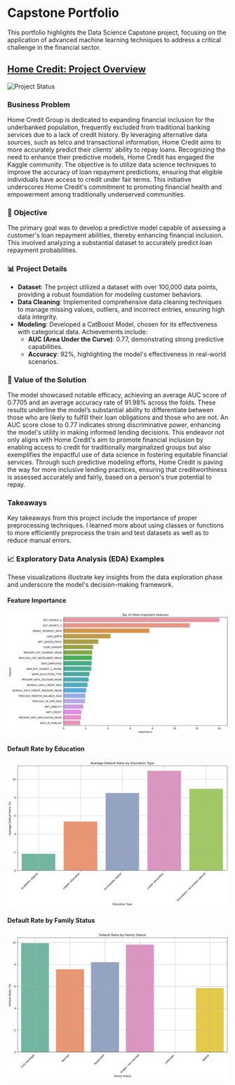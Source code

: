 # Capstone Portfolio

This portfolio highlights the Data Science Capstone project, focusing on the application of advanced machine learning techniques to address a critical challenge in the financial sector.

## [Home Credit: Project Overview](https://github.com/SamRobinson123/Capstone_Portfolio/blob/main/HomeCreditModel_Final.ipynb)
![Project Status](https://img.shields.io/badge/status-complete-green.svg)

### Business Problem
Home Credit Group is dedicated to expanding financial inclusion for the underbanked population, frequently excluded from traditional banking services due to a lack of credit history. By leveraging alternative data sources, such as telco and transactional information, Home Credit aims to more accurately predict their clients' ability to repay loans. Recognizing the need to enhance their predictive models, Home Credit has engaged the Kaggle community. The objective is to utilize data science techniques to improve the accuracy of loan repayment predictions, ensuring that eligible individuals have access to credit under fair terms. This initiative underscores Home Credit's commitment to promoting financial health and empowerment among traditionally underserved communities.

### 🎯 Objective
The primary goal was to develop a predictive model capable of assessing a customer's loan repayment abilities, thereby enhancing financial inclusion. This involved analyzing a substantial dataset to accurately predict loan repayment probabilities.

### 📊 Project Details
- **Dataset**: The project utilized a dataset with over 100,000 data points, providing a robust foundation for modeling customer behaviors.
- **Data Cleaning**: Implemented comprehensive data cleaning techniques to manage missing values, outliers, and incorrect entries, ensuring high data integrity.
- **Modeling**: Developed a CatBoost Model, chosen for its effectiveness with categorical data. Achievements include:
  - **AUC (Area Under the Curve)**: 0.77, demonstrating strong predictive capabilities.
  - **Accuracy**: 92%, highlighting the model's effectiveness in real-world scenarios.

### 🚀 Value of the Solution
The model showcased notable efficacy, achieving an average AUC score of 0.7705 and an average accuracy rate of 91.98% across the folds. These results underline the model’s substantial ability to differentiate between those who are likely to fulfill their loan obligations and those who are not. An AUC score close to 0.77 indicates strong discriminative power, enhancing the model's utility in making informed lending decisions. This endeavor not only aligns with Home Credit's aim to promote financial inclusion by enabling access to credit for traditionally marginalized groups but also exemplifies the impactful use of data science in fostering equitable financial services. Through such predictive modeling efforts, Home Credit is paving the way for more inclusive lending practices, ensuring that creditworthiness is assessed accurately and fairly, based on a person's true potential to repay.

### Takeaways
Key takeaways from this project include the importance of proper preprocessing techniques. I learned more about using classes or functions to more efficiently preprocess the train and test datasets as well as to reduce manual errors.

### 📈 Exploratory Data Analysis (EDA) Examples
These visualizations illustrate key insights from the data exploration phase and underscore the model's decision-making framework.

#### Feature Importance
![Feature Rank](https://raw.githubusercontent.com/SamRobinson123/Capstone_Portfolio/main/images/Capture.JPG "Feature Rank")

#### Default Rate by Education
![Default Rate by Education](https://raw.githubusercontent.com/SamRobinson123/Capstone_Portfolio/main/images/deafult%20rate%20by%20education.JPG "Default Rate by Education")

#### Default Rate by Family Status
![Default Rate by Family Status](https://raw.githubusercontent.com/SamRobinson123/Capstone_Portfolio/main/images/default%20rate%20by%20family%20status.JPG "Default Rate by Family Status")
